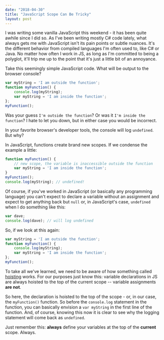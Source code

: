 ```yaml
---
date: "2018-04-30"
title: "JavaScript Scope Can Be Tricky"
layout: post
---
```



I was writing some vanilla JavaScript this weekend - it has been quite awhile since I did so. As I've been writing mostly C# code lately, what always gets me with JavaScript isn't its pain points or subtle nuances. It's the different behavior from compiled languages I'm often used to, like C# or Java. No matter how often I work in JS, as long as I'm committed to being a polyglot, it'll trip me up to the point that it's just a little bit of an annoyance.

Take this seemingly simple JavaScript code. What will be output to the browser console?

```javascript
var myString = 'I am outside the function';
function myFunction() {
    console.log(myString);
    var myString = 'I am inside the function';
};
myFunction();
```

Was your guess `I'm outside the function`? Or was it `I'm inside the function`? I hate to let you down, but in either case you would be incorrect.

In your favorite browser's developer tools, the console will log `undefined`. But why?

In JavaScript, functions create brand new scopes. If we condense the example a little:

```javascript
function myFunction() {
    // new scope, the variable is inaccessible outside the function
    var myString = 'I am inside the function';
}
myFunction();
console.log(myString); // undefined!
```

Of course, if you've worked in JavaScript (or basically any programming language) you can't expect to declare a variable without an assignment and expect to get anything back but `null` or, in JavaScript's case, `undefined` when I do something like this:

```javascript
var dave;
console.log(dave); // will log undefined
```

So, if we look at this again:

```javascript
var myString = 'I am outside the function';
function myFunction() {
    console.log(myString);
    var myString = 'I am inside the function';
};
myFunction();
```

To take all we've learned, we need to be aware of how something called [hoisting](https://developer.mozilla.org/en-US/docs/Glossary/Hoisting) works. For our purposes just know this: variable declarations in JS are always hoisted to the top of the current scope -- variable assignments **are not**.

So here, the declaration is hoisted to the top of the scope - or, in our case, the `myFunction()` function. So before the `console.log` statement in the function, you can basically envision a `var myString` in the first line of the function. And, of course, knowing this now it is clear to see why the logging statement will come back as `undefined`.

Just remember this: **always** define your variables at the top of the **current** scope. Always.
